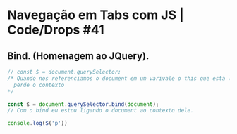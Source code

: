 # Navegação em Tabs com JS | Code/Drops #41

## Bind. (Homenagem ao JQuery).

  ```js
  // const $ = document.querySelector;
  /* Quando nos referenciamos o document em um varivale o this que está la dentro
    perde o contexto
  */
  
  const $ = document.querySelector.bind(document);
  // Com o bind eu estou ligando o document ao contexto dele.

  console.log($('p'))
  ```
    